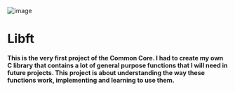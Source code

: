 ![image](https://github.com/diogo-adao/libft/assets/142692185/63ed68a2-74a6-4958-8d49-bf8d36a2d98e)

# Libft
**This is the very first project of the Common Core. I had to create my own C library that contains a lot of general purpose functions that I will need in future projects. This project is about understanding the way these functions work,
implementing and learning to use them.**
